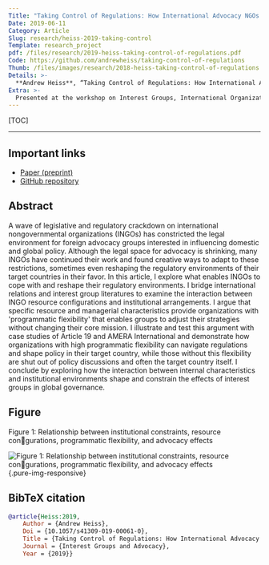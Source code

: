 ```yaml
---
Title: "Taking Control of Regulations: How International Advocacy NGOs Shape the Regulatory Environments of their Target Countries"
Date: 2019-06-11
Category: Article
Slug: research/heiss-2019-taking-control
Template: research_project
pdf: /files/research/2019-heiss-taking-control-of-regulations.pdf
Code: https://github.com/andrewheiss/taking-control-of-regulations
Thumb: /files/images/research/2018-heiss-taking-control-of-regulations.png
Details: >-
  **Andrew Heiss**, “Taking Control of Regulations: How International Advocacy NGOs Shape the Regulatory Environments of their Target Countries,” *Interest Groups and Advocacy* (forthcoming), doi: [`10.1057/s41309-019-00061-0`](https://dx.doi.org/10.1057/s41309-019-00061-0)
Extra: >-
  Presented at the workshop on Interest Groups, International Organizations, and Global Problem-Solving Capacity, Stockholm University, Sweden, June 2018, organized by Elizabeth Bloodgood and Lisa Dellmuth
---
```


[TOC]

---

## Important links

- [Paper (preprint)](/files/research/2019-heiss-taking-control-of-regulations.pdf)
- [GitHub repository](https://github.com/andrewheiss/taking-control-of-regulations)


## Abstract

A wave of legislative and regulatory crackdown on international nongovernmental organizations (INGOs) has constricted the legal environment for foreign advocacy groups interested in influencing domestic and global policy. Although the legal space for advocacy is shrinking, many INGOs have continued their work and found creative ways to adapt to these restrictions, sometimes even reshaping the regulatory environments of their target countries in their favor. In this article, I explore what enables INGOs to cope with and reshape their regulatory environments. I bridge international relations and interest group literatures to examine the interaction between INGO resource configurations and institutional arrangements. I argue that specific resource and managerial characteristics provide organizations with 'programmatic flexibility' that enables groups to adjust their strategies without changing their core mission. I illustrate and test this argument with case studies of Article 19 and AMERA International and demonstrate how organizations with high programmatic flexibility can navigate regulations and shape policy in their target country, while those without this flexibility are shut out of policy discussions and often the target country itself. I conclude by exploring how the interaction between internal characteristics and institutional environments shape and constrain the effects of interest groups in global governance. 


## Figure

Figure 1: Relationship between institutional constraints, resource con􏰁gurations, programmatic flexibility, and advocacy effects

![Figure 1: Relationship between institutional constraints, resource con􏰁gurations, programmatic flexibility, and advocacy effects](/files/images/research/iga-19_fig1.png){.pure-img-responsive}


## BibTeX citation

```bibtex
@article{Heiss:2019,
    Author = {Andrew Heiss},
    Doi = {10.1057/s41309-019-00061-0},
    Title = {Taking Control of Regulations: How International Advocacy {NGOs} Shape the Regulatory Environments of their Target Countries},
    Journal = {Interest Groups and Advocacy},
    Year = {2019}}
```
